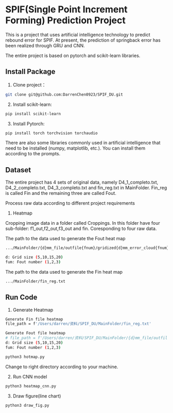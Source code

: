 # SPIF(Single Point Increment Forming) Prediction Project

This is a project that uses artificial intelligence technology to predict rebound error for SPIF.
At present, the prediction of springback error has been realized through GRU and CNN.

The entire project is based on pytorch and scikit-learn libraries.

## Install Package

1. Clone project：

```bash
git clone git@github.com:DarrenChen0923/SPIF_DU.git
```

2. Install scikit-learn:
```bash
pip install scikit-learn
```

3. Install Pytorch:
```bash
pip install torch torchvision torchaudio
```
There are also some libraries commonly used in artificial intelligence that need to be installed (numpy, matplotlib, etc.). You can install them according to the prompts.

## Dataset
The entire project has 4 sets of original data, namely D4_1_completo.txt, D4_2_completo.txt, D4_3_completo.txt and fin_reg.txt in MainFolder. Fin_reg is called Fin and the remaining three are called Fout.

Process raw data according to different project requirements

1. Heatmap

Cropping image data in a folder called Croppings.
In this folder have four sub-folder: f1_out,f2_out,f3_out and fin. Coresponding to four raw data.

The path to the data used to generate the Fout heat map
```bash
.../MainFolder/{d}mm_file/outfile{fnum}/gridized{d}mm_error_cloud{fnum}.txt

d: Grid size (5,10,15,20)
fum: Fout number (1,2,3)
```

The path to the data used to generate the Fin heat map
```bash
.../MainFolder/fin_reg.txt
```


## Run Code

1. Generate Heatmap

```bash
Generate Fin file heatmap
file_path = f'/Users/darren/资料/SPIF_DU/MainFolder/fin_reg.txt'

Generate Fout file heatmap
# file_path = f'/Users/darren/资料/SPIF_DU/MainFolder/{d}mm_file/outfile{fnum}/gridized{d}mm_error_cloud{fnum}.txt'
d: Grid size (5,10,15,20)
fum: Fout number (1,2,3)

python3 hotmap.py
```
Change to right directory according to your machine.

2. Run CNN model

```bash
python3 heatmap_cnn.py

```

3. Draw figure(line chart)

```bash
python3 draw_fig.py
```

